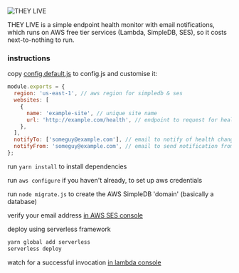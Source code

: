 ![THEY LIVE](https://i.imgur.com/xjcXdWS.jpg)

THEY LIVE is a simple endpoint health monitor with email notifications, which
runs on AWS free tier services (Lambda, SimpleDB, SES), so it costs next-to-nothing to run.

### instructions

copy [config.default.js](config.default.js) to config.js and customise it:

```js
module.exports = {
  region: 'us-east-1', // aws region for simpledb & ses
  websites: [
    {
      name: 'example-site', // unique site name
      url: 'http://example.com/health', // endpoint to request for healthcheck
    },
  ],
  notifyTo: ['someguy@example.com'], // email to notify of health changes
  notifyFrom: 'someguy@example.com', // email to send notification from
};
```

run `yarn install` to install dependencies

run `aws configure` if you haven't already, to set up aws credentials

run `node migrate.js` to create the AWS SimpleDB 'domain' (basically a database)

verify your email address [in AWS SES console](https://console.aws.amazon.com/ses/home?region=us-east-1#verified-senders-email:)

deploy using serverless framework

```bash
yarn global add serverless
serverless deploy
```

watch for a successful invocation [in lambda console](https://console.aws.amazon.com/lambda/home?region=us-east-1#/functions/theylive-dev-cron?tab=monitoring)


